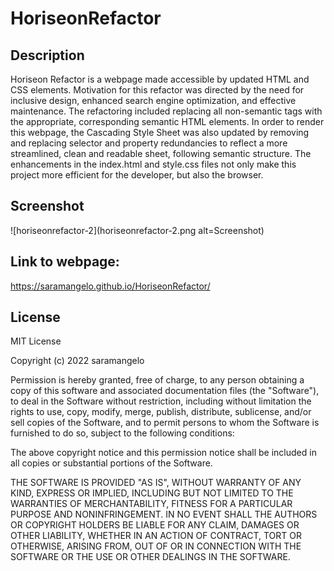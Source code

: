 # HoriseonRefactor

## Description

Horiseon Refactor is a webpage made accessible by updated HTML and CSS elements. Motivation for this refactor was directed by the need for inclusive design, enhanced search engine optimization, and effective maintenance. The refactoring included replacing all non-semantic tags with the appropriate, corresponding semantic HTML elements. In order to render this webpage, the Cascading Style Sheet was also updated by removing and replacing selector and property redundancies to reflect a more streamlined, clean and readable sheet, following semantic structure. The enhancements in the index.html and style.css files not only make this project more efficient for the developer, but also the browser.

## Screenshot

![horiseonrefactor-2](horiseonrefactor-2.png alt=Screenshot)

## Link to webpage: 
https://saramangelo.github.io/HoriseonRefactor/ 

## License

MIT License

Copyright (c) 2022 saramangelo

Permission is hereby granted, free of charge, to any person obtaining a copy
of this software and associated documentation files (the "Software"), to deal
in the Software without restriction, including without limitation the rights
to use, copy, modify, merge, publish, distribute, sublicense, and/or sell
copies of the Software, and to permit persons to whom the Software is
furnished to do so, subject to the following conditions:

The above copyright notice and this permission notice shall be included in all
copies or substantial portions of the Software.

THE SOFTWARE IS PROVIDED "AS IS", WITHOUT WARRANTY OF ANY KIND, EXPRESS OR
IMPLIED, INCLUDING BUT NOT LIMITED TO THE WARRANTIES OF MERCHANTABILITY,
FITNESS FOR A PARTICULAR PURPOSE AND NONINFRINGEMENT. IN NO EVENT SHALL THE
AUTHORS OR COPYRIGHT HOLDERS BE LIABLE FOR ANY CLAIM, DAMAGES OR OTHER
LIABILITY, WHETHER IN AN ACTION OF CONTRACT, TORT OR OTHERWISE, ARISING FROM,
OUT OF OR IN CONNECTION WITH THE SOFTWARE OR THE USE OR OTHER DEALINGS IN THE
SOFTWARE.
